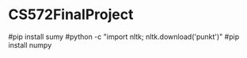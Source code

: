# CS572FinalProject
#pip install sumy
#python -c "import nltk; nltk.download('punkt')"
#pip install numpy
